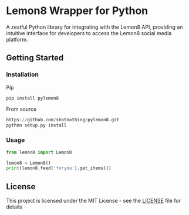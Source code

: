 # Lemon8 Wrapper for Python

A zestful Python library for integrating with the Lemon8 API, providing an intuitive interface for developers to access the Lemon8 social media platform.
    
## Getting Started
    
### Installation
Pip
```
pip install pylemon8
```

From source
```python
https://github.com/shotnothing/pylemon8.git
python setup.py install
```

### Usage
```python
from lemon8 import Lemon8

lemon8 = Lemon8()
print(lemon8.feed('foryou').get_items())
```

## License
This project is licensed under the MIT License - see the [LICENSE](LICENSE) file for details
